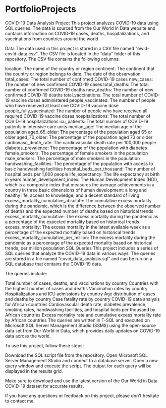 # PortfolioProjects
COVID-19 Data Analysis Project
This project analyzes COVID-19 data using SQL queries. The data is sourced from the Our World in Data website and contains information on COVID-19 cases, deaths, hospitalizations, and vaccinations from countries around the world.

Data
The data used in this project is stored in a CSV file named "owid-covid-data.csv". The CSV file is located in the "data" folder of this repository. The CSV file contains the following columns:

location: The name of the country or region
continent: The continent that the country or region belongs to
date: The date of the observation
total_cases: The total number of confirmed COVID-19 cases
new_cases: The number of new confirmed COVID-19 cases
total_deaths: The total number of confirmed COVID-19 deaths
new_deaths: The number of new confirmed COVID-19 deaths
total_vaccinations: The total number of COVID-19 vaccine doses administered
people_vaccinated: The number of people who have received at least one COVID-19 vaccine dose
people_fully_vaccinated: The number of people who have received all required COVID-19 vaccine doses
hospitalizations: The total number of COVID-19 hospitalizations
icu_patients: The total number of COVID-19 patients in intensive care units
median_age: The median age of the population
aged_65_older: The percentage of the population aged 65 or older
aged_70_older: The percentage of the population aged 70 or older
cardiovasc_death_rate: The cardiovascular death rate per 100,000 people
diabetes_prevalence: The percentage of the population with diabetes
female_smokers: The percentage of female smokers in the population
male_smokers: The percentage of male smokers in the population
handwashing_facilities: The percentage of the population with access to basic handwashing facilities
hospital_beds_per_thousand: The number of hospital beds per 1,000 people
life_expectancy: The life expectancy at birth in years
human_development_index: The Human Development Index (HDI), which is a composite index that measures the average achievements in a country in three basic dimensions of human development: a long and healthy life, access to knowledge, and a decent standard of living
excess_mortality_cumulative_absolute: The cumulative excess mortality during the pandemic, which is the difference between the observed number of deaths and the expected number of deaths based on historical trends
excess_mortality_cumulative: The excess mortality during the pandemic as a percentage of the expected mortality based on historical trends
excess_mortality: The excess mortality in the latest available week as a percentage of the expected mortality based on historical trends
excess_mortality_cumulative_per_million: The excess mortality during the pandemic as a percentage of the expected mortality based on historical trends, per million population
SQL Queries
This project includes a series of SQL queries that analyze the COVID-19 data in various ways. The queries are stored in a file named "covid_data_analysis.sql" and can be run on a SQL database that contains the COVID-19 data.

The queries include:

Total number of cases, deaths, and vaccinations by country
Countries with the highest number of cases and deaths
Vaccination rates by country
Hospitalizations and ICU admissions by country
Age distribution of cases and deaths by country
Case fatality rate by country
COVID-19 data analysis for African countries
Cardiovascular death rate, diabetes prevalence, smoking rates, handwashing facilities, and hospital beds per thousand by African countries
Excess mortality rate and cumulative excess mortality rate by African countries
The queries are written in T-SQL and executed on Microsoft SQL Server Management Studio (SSMS) using the open-source data set from Our World in Data, which provides daily updates on COVID-19 data across the world.

To use this project, follow these steps:

Download the SQL script file from the repository.
Open Microsoft SQL Server Management Studio and connect to a database server.
Open a new query window and execute the script.
The output for each query will be displayed in the results grid.

Make sure to download and use the latest version of the Our World in Data COVID-19 dataset for accurate results.

If you have any questions or feedback on this project, please don't hesitate to contact me.

